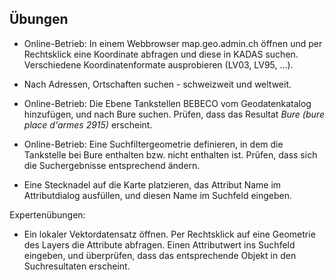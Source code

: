 ## Übungen

-   Online-Betrieb: In einem Webbrowser map.geo.admin.ch öffnen und per Rechtsklick eine Koordinate abfragen und diese in KADAS suchen. Verschiedene Koordinatenformate ausprobieren (LV03, LV95, ...).

-   Nach Adressen, Ortschaften suchen - schweizweit und weltweit.

-   Online-Betrieb: Die Ebene Tankstellen BEBECO vom Geodatenkatalog hinzufügen, und nach Bure suchen. Prüfen, dass das Resultat *Bure (bure place d'armes 2915)* erscheint.

-   Online-Betrieb: Eine Suchfiltergeometrie definieren, in dem die Tankstelle bei Bure enthalten bzw. nicht enthalten ist. Prüfen, dass sich die Suchergebnisse entsprechend ändern.

-   Eine Stecknadel auf die Karte platzieren, das Attribut Name im Attributdialog ausfüllen, und diesen Name im Suchfeld eingeben.

Expertenübungen:

-   Ein lokaler Vektordatensatz öffnen. Per Rechtsklick auf eine Geometrie des Layers die Attribute abfragen. Einen Attributwert ins Suchfeld eingeben, und überprüfen, dass das entsprechende Objekt in den Suchresultaten erscheint.
